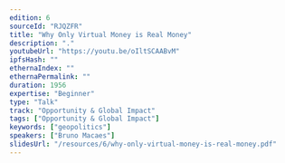 ```yaml
---
edition: 6
sourceId: "RJQZFR"
title: "Why Only Virtual Money is Real Money"
description: "."
youtubeUrl: "https://youtu.be/oIltSCAABvM"
ipfsHash: ""
ethernaIndex: ""
ethernaPermalink: ""
duration: 1956
expertise: "Beginner"
type: "Talk"
track: "Opportunity & Global Impact"
tags: ["Opportunity & Global Impact"]
keywords: ["geopolitics"]
speakers: ["Bruno Macaes"]
slidesUrl: "/resources/6/why-only-virtual-money-is-real-money.pdf"
---
```

